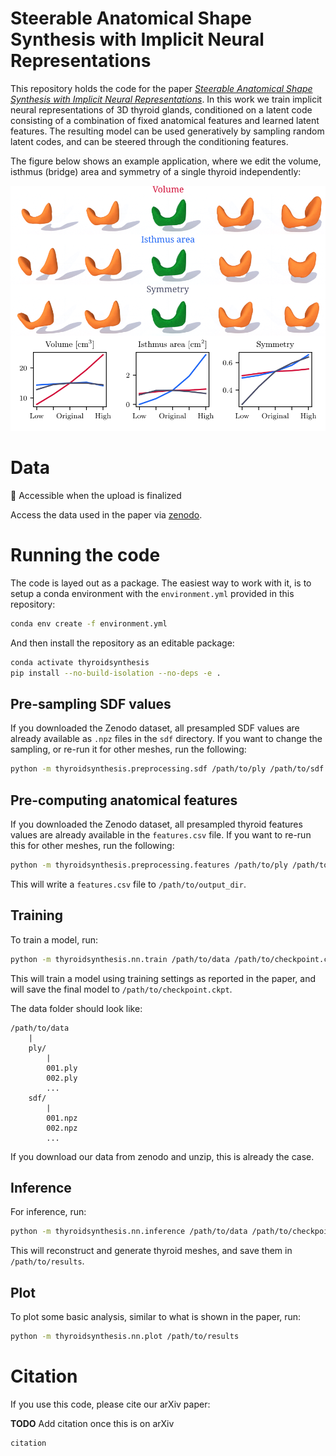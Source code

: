 # Steerable Anatomical Shape Synthesis with Implicit Neural Representations

This repository holds the code for the paper [*Steerable Anatomical Shape Synthesis with Implicit Neural Representations*]().
In this work we train implicit neural representations of 3D thyroid glands, conditioned on a latent code consisting of a combination of fixed anatomical features and learned latent features.
The resulting model can be used generatively by sampling random latent codes, and can be steered through the conditioning features.

The figure below shows an example application, where we edit the volume, isthmus (bridge) area and symmetry of a single thyroid independently:

![](images/edit_plot.svg)

# Data

:construction: Accessible when the upload is finalized

Access the data used in the paper via [zenodo]().

# Running the code

The code is layed out as a package.
The easiest way to work with it, is to setup a conda environment with the `environment.yml` provided in this repository:

```sh
conda env create -f environment.yml
```

And then install the repository as an editable package:

```sh
conda activate thyroidsynthesis
pip install --no-build-isolation --no-deps -e .
```

## Pre-sampling SDF values

If you downloaded the Zenodo dataset, all presampled SDF values are already available as `.npz` files in the `sdf` directory.
If you want to change the sampling, or re-run it for other meshes, run the following:

```sh
python -m thyroidsynthesis.preprocessing.sdf /path/to/ply /path/to/sdf
```

## Pre-computing anatomical features

If you downloaded the Zenodo dataset, all presampled thyroid features values are already available in the `features.csv` file.
If you want to re-run this for other meshes, run the following:

```sh
python -m thyroidsynthesis.preprocessing.features /path/to/ply /path/to/output_dir
```

This will write a `features.csv` file to `/path/to/output_dir`.

## Training

To train a model, run:

```sh
python -m thyroidsynthesis.nn.train /path/to/data /path/to/checkpoint.ckpt --fixed_features volume,isthmus_area,symmetry
```

This will train a model using training settings as reported in the paper, and will save the final model to `/path/to/checkpoint.ckpt`.

The data folder should look like:

```
/path/to/data
	|
	ply/
		|
		001.ply
		002.ply
		...
	sdf/
		|
		001.npz
		002.npz
		...
```

If you download our data from zenodo and unzip, this is already the case.

## Inference

For inference, run:

```sh
python -m thyroidsynthesis.nn.inference /path/to/data /path/to/checkpoint.ckpt /path/to/results --fixed_features volume,isthmus_area,symmetry
```

This will reconstruct and generate thyroid meshes, and save them in `/path/to/results`.

## Plot

To plot some basic analysis, similar to what is shown in the paper, run:

```sh
python -m thyroidsynthesis.nn.plot /path/to/results
```

# Citation

If you use this code, please cite our arXiv paper:

**TODO** Add citation once this is on arXiv

```
citation
```
